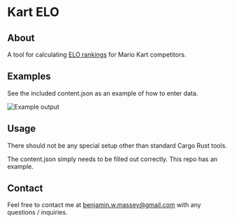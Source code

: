 # Kart ELO

## About

A tool for calculating [ELO rankings](https://en.wikipedia.org/wiki/Elo_rating_system) for Mario Kart competitors.

## Examples

See the included content.json as an example of how to enter data.

![Example output](https://i.imgur.com/IUmsq4D.png)

## Usage

There should not be any special setup other than standard Cargo Rust tools.

The content.json simply needs to be filled out correctly. This repo has an example.

## Contact

Feel free to contact me at benjamin.w.massey@gmail.com with any questions / inquiries.